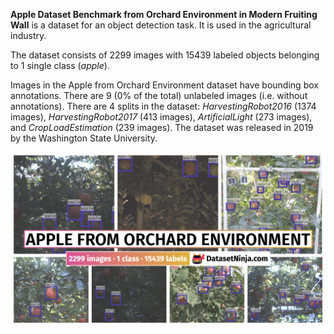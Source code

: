 **Apple Dataset Benchmark from Orchard Environment in Modern Fruiting Wall** is a dataset for an object detection task. It is used in the agricultural industry. 

The dataset consists of 2299 images with 15439 labeled objects belonging to 1 single class (*apple*).

Images in the Apple from Orchard Environment dataset have bounding box annotations. There are 9 (0% of the total) unlabeled images (i.e. without annotations). There are 4 splits in the dataset: *HarvestingRobot2016* (1374 images), *HarvestingRobot2017* (413 images), *ArtificialLight* (273 images), and *CropLoadEstimation* (239 images). The dataset was released in 2019 by the Washington State University.

<img src="https://github.com/dataset-ninja/apple-benchmark-from-orchard-environment/raw/main/visualizations/poster.png">
